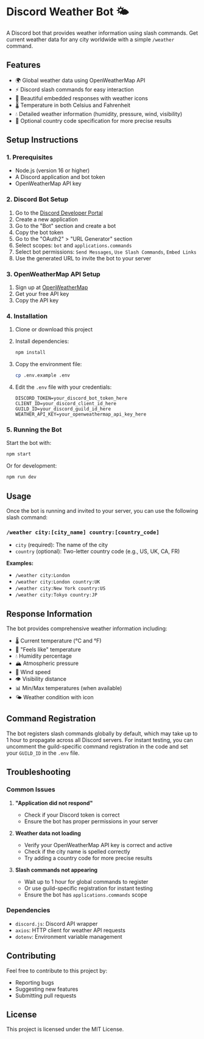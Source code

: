 # Discord Weather Bot 🌤️

A Discord bot that provides weather information using slash commands. Get current weather data for any city worldwide with a simple `/weather` command.

## Features

- 🌍 Global weather data using OpenWeatherMap API
- ⚡ Discord slash commands for easy interaction
- 🎨 Beautiful embedded responses with weather icons
- 🌡️ Temperature in both Celsius and Fahrenheit
- 💧 Detailed weather information (humidity, pressure, wind, visibility)
- 🎯 Optional country code specification for more precise results

## Setup Instructions

### 1. Prerequisites

- Node.js (version 16 or higher)
- A Discord application and bot token
- OpenWeatherMap API key

### 2. Discord Bot Setup

1. Go to the [Discord Developer Portal](https://discord.com/developers/applications)
2. Create a new application
3. Go to the "Bot" section and create a bot
4. Copy the bot token
5. Go to the "OAuth2" > "URL Generator" section
6. Select scopes: `bot` and `applications.commands`
7. Select bot permissions: `Send Messages`, `Use Slash Commands`, `Embed Links`
8. Use the generated URL to invite the bot to your server

### 3. OpenWeatherMap API Setup

1. Sign up at [OpenWeatherMap](https://openweathermap.org/api)
2. Get your free API key
3. Copy the API key

### 4. Installation

1. Clone or download this project
2. Install dependencies:

   ```bash
   npm install
   ```

3. Copy the environment file:

   ```bash
   cp .env.example .env
   ```

4. Edit the `.env` file with your credentials:
   ```env
   DISCORD_TOKEN=your_discord_bot_token_here
   CLIENT_ID=your_discord_client_id_here
   GUILD_ID=your_discord_guild_id_here
   WEATHER_API_KEY=your_openweathermap_api_key_here
   ```

### 5. Running the Bot

Start the bot with:

```bash
npm start
```

Or for development:

```bash
npm run dev
```

## Usage

Once the bot is running and invited to your server, you can use the following slash command:

### `/weather city:[city_name] country:[country_code]`

- `city` (required): The name of the city
- `country` (optional): Two-letter country code (e.g., US, UK, CA, FR)

**Examples:**

- `/weather city:London`
- `/weather city:London country:UK`
- `/weather city:New York country:US`
- `/weather city:Tokyo country:JP`

## Response Information

The bot provides comprehensive weather information including:

- 🌡️ Current temperature (°C and °F)
- 🤔 "Feels like" temperature
- 💧 Humidity percentage
- 🏔️ Atmospheric pressure
- 💨 Wind speed
- 👁️ Visibility distance
- 📊 Min/Max temperatures (when available)
- 🌤️ Weather condition with icon

## Command Registration

The bot registers slash commands globally by default, which may take up to 1 hour to propagate across all Discord servers. For instant testing, you can uncomment the guild-specific command registration in the code and set your `GUILD_ID` in the `.env` file.

## Troubleshooting

### Common Issues

1. **"Application did not respond"**

   - Check if your Discord token is correct
   - Ensure the bot has proper permissions in your server

2. **Weather data not loading**

   - Verify your OpenWeatherMap API key is correct and active
   - Check if the city name is spelled correctly
   - Try adding a country code for more precise results

3. **Slash commands not appearing**
   - Wait up to 1 hour for global commands to register
   - Or use guild-specific registration for instant testing
   - Ensure the bot has `applications.commands` scope

### Dependencies

- `discord.js`: Discord API wrapper
- `axios`: HTTP client for weather API requests
- `dotenv`: Environment variable management

## Contributing

Feel free to contribute to this project by:

- Reporting bugs
- Suggesting new features
- Submitting pull requests

## License

This project is licensed under the MIT License.
